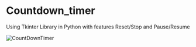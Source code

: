 # Countdown_timer 
Using Tkinter Library in Python with features Reset/Stop and Pause/Resume

![CountDownTimer](https://user-images.githubusercontent.com/82526703/184105194-a1eb98dd-73b4-4497-b07b-959adfdaa3da.png)

